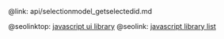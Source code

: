 @link: api/selectionmodel_getselectedid.md

@seolinktop: [javascript ui library](https://webix.com)
@seolink: [javascript library list](https://webix.com/widget/list/)